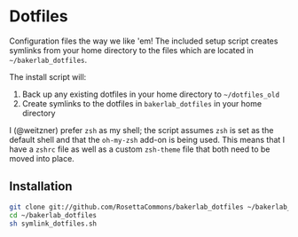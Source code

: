 Dotfiles
========
Configuration files the way we like 'em!
The included setup script creates symlinks from your home directory to the files which are located in `~/bakerlab_dotfiles`.

The install script will:

1. Back up any existing dotfiles in your home directory to `~/dotfiles_old`
2. Create symlinks to the dotfiles in `bakerlab_dotfiles` in your home directory

I (@weitzner) prefer `zsh` as my shell; the script assumes `zsh` is set as the default shell and that the `oh-my-zsh` add-on is being used.
This means that I have a `zshrc` file as well as a custom `zsh-theme` file that both need to be moved into place.

Installation
------------
``` bash
git clone git://github.com/RosettaCommons/bakerlab_dotfiles ~/bakerlab_dotfiles
cd ~/bakerlab_dotfiles
sh symlink_dotfiles.sh
```
